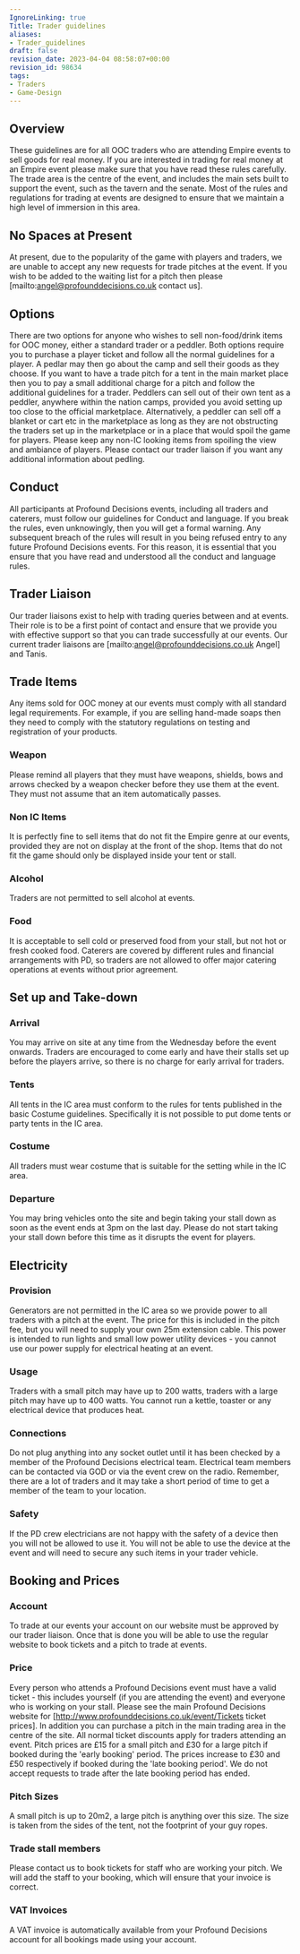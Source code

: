 ```yaml
---
IgnoreLinking: true
Title: Trader guidelines
aliases:
- Trader_guidelines
draft: false
revision_date: 2023-04-04 08:58:07+00:00
revision_id: 98634
tags:
- Traders
- Game-Design
---
```


## Overview
These guidelines are for all OOC traders who are attending Empire events to sell goods for real money. If you are interested in trading for real money at an Empire event please make sure that you have read these rules carefully.
The trade area is the centre of the event, and includes the main sets built to support the event, such as the tavern and the senate. Most of the rules and regulations for trading at events are designed to ensure that we maintain a high level of immersion in this area.
## No Spaces at Present
At present, due to the popularity of the game with players and traders, we are unable to accept any new requests for trade pitches at the event. If you wish to be added to the waiting list for a pitch then please [mailto:angel@profounddecisions.co.uk contact us].
## Options
There are two options for anyone who wishes to sell non-food/drink items for OOC money, either a standard trader or a peddler. Both options require you to purchase a player ticket and follow all the normal guidelines for a player. A pedlar may then go about the camp and sell their goods as they choose. If you want to have a trade pitch for a tent in the main market place then you to pay a small additional charge for a pitch and follow the additional guidelines for a trader.
Peddlers can sell out of their own tent as a peddler, anywhere within the nation camps, provided you avoid setting up too close to the official marketplace. Alternatively, a peddler can sell off a blanket or cart etc in the marketplace as long as they are not obstructing the traders set up in the marketplace or in a place that would spoil the game for players. Please keep any non-IC looking items from spoiling the view and ambiance of players. Please contact our trader liaison if you want any additional information about pedling.
## Conduct
All participants at Profound Decisions events, including all traders and caterers, must follow our guidelines for Conduct and language. If you break the rules, even unknowingly, then you will get a formal warning. Any subsequent breach of the rules will result in you being refused entry to any future Profound Decisions events. For this reason, it is essential that you ensure that you have read and understood all the conduct and language rules.
## Trader Liaison
Our trader liaisons exist to help with trading queries between and at events. Their role is to be a first point of contact and ensure that we provide you with effective support so that you can trade successfully at our events. Our current trader liaisons are [mailto:angel@profounddecisions.co.uk Angel] and Tanis.
## Trade Items
Any items sold for OOC money at our events must comply with all standard legal requirements. For example, if you are selling hand-made soaps then they need to comply with the statutory regulations on testing and registration of your products.
### Weapon
Please remind all players that they must have weapons, shields, bows and arrows checked by a weapon checker before they use them at the event. They must not assume that an item automatically passes.
### Non IC Items
It is perfectly fine to sell items that do not fit the Empire genre at our events, provided they are not on display at the front of the shop. Items that do not fit the game should only be displayed inside your tent or stall.
### Alcohol
Traders are not permitted to sell alcohol at events.
### Food
It is acceptable to sell cold or preserved food from your stall, but not hot or fresh cooked food. Caterers are covered by different rules and financial arrangements with PD, so traders are not allowed to offer major catering operations at events without prior agreement.
## Set up and Take-down
### Arrival
You may arrive on site at any time from the Wednesday before the event onwards. Traders are encouraged to come early and have their stalls set up before the players arrive, so there is no charge for early arrival for traders.
### Tents
All tents in the IC area must conform to the rules for tents published in the basic Costume guidelines. Specifically it is not possible to put dome tents or party tents in the IC area.
### Costume
All traders must wear costume that is suitable for the setting while in the IC area. 
### Departure
You may bring vehicles onto the site and begin taking your stall down as soon as the event ends at 3pm on the last day. Please do not start taking your stall down before this time as it disrupts the event for players.
## Electricity
### Provision
Generators are not permitted in the IC area so we provide power to all traders with a pitch at the event. The price for this is included in the pitch fee, but you will need to supply your own 25m extension cable. This power is intended to run lights and small low power utility devices - you cannot use our power supply for electrical heating at an event.
### Usage
Traders with a small pitch may have up to 200 watts, traders with a large pitch may have up to 400 watts. You cannot run a kettle, toaster or any electrical device that produces heat.
### Connections
Do not plug anything into any socket outlet until it has been checked by a member of the Profound Decisions electrical team. Electrical team members can be contacted via GOD or via the event crew on the radio. Remember, there are a lot of traders and it may take a short period of time to get a member of the team to your location.
### Safety
If the PD crew electricians are not happy with the safety of a device then you will not be allowed to use it. You will not be able to use the device at the event and will need to secure any such items in your trader vehicle.
## Booking and Prices
### Account
To trade at our events your account on our website must be approved by our trader liaison. Once that is done you will be able to use the regular website to book tickets and a pitch to trade at events.
### Price
Every person who attends a Profound Decisions event must have a valid ticket - this includes yourself (if you are attending the event) and everyone who is working on your stall.
Please see the main Profound Decisions website for [http://www.profounddecisions.co.uk/event/Tickets ticket prices]. In addition you can purchase a pitch in the main trading area in the centre of the site. All normal ticket discounts apply for traders attending an event.
Pitch prices are £15 for a small pitch and £30 for a large pitch if booked during the 'early booking' period. The prices increase to £30 and £50 respectively if booked during the 'late booking period'. We do not accept requests to trade after the late booking period has ended.
### Pitch Sizes
A small pitch is up to 20m2, a large pitch is anything over this size. The size is taken from the sides of the tent, not the footprint of your guy ropes.
### Trade stall members
Please contact us to book tickets for staff who are working your pitch. We will add the staff to your booking, which will ensure that your invoice is correct.
### VAT Invoices
A VAT invoice is automatically available from your Profound Decisions account for all bookings made using your account.